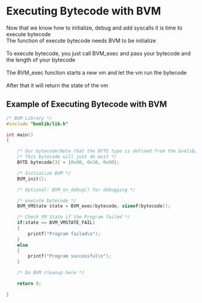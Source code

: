 # Executing Bytecode with BVM
Now that we know how to initialize, debug and add syscalls it is time to execute bytecode
<br>
The function of execute bytecode needs BVM to be initialize
<br><br>
To execute bytecode, you just call BVM_exec and pass your bytecode and the length of your bytecode
<br><br>
The BVM_exec function starts a new vm and let the vm run the bytecode
<br><br>
After that it will return the state of the vm

## Example of Executing Bytecode with BVM
```c
/* BVM Library */
#include "bvmlib/lib.h"

int main()
{

    /* Our bytecode(Note that the BYTE type is defined from the bvmlib/internal/defines.h) */
    /* This bytecode will just do exit */
    BYTE bytecode[3] = {0x00, 0x10, 0x00};

    /* Initialize BVM */
    BVM_init();

    /* Optional: BVM_on_debug() for debugging */

    /* execute bytecode */
    BVM_VMState state = BVM_exec(bytecode, sizeof(bytecode));

    /* Check VM State if the Program failed */
    if(state == BVM_VMSTATE_FAIL)
    {
        printf("Program failed\n");
    }
    else
    {
        printf("Program successful\n");
    }

    /* Do BVM cleanup here */

    return 0;

}
```
